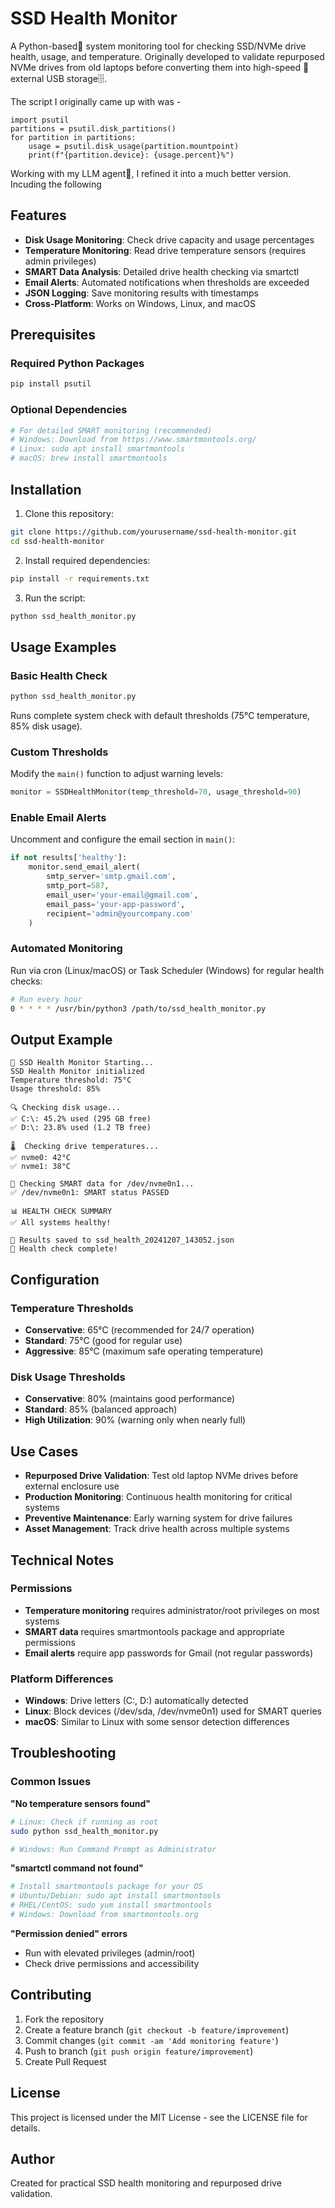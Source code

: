 # SSD Health Monitor

A Python-based🐍 system monitoring tool for checking SSD/NVMe drive health, usage, and temperature. Originally developed to validate repurposed NVMe drives from old laptops before converting them into high-speed 🚀 external USB storage🗄.

The script I originally came up with was - 
``` 
import psutil
partitions = psutil.disk_partitions()
for partition in partitions:
    usage = psutil.disk_usage(partition.mountpoint)
    print(f"{partition.device}: {usage.percent}%")
```
Working with my LLM agent🤖, I refined it into a much better version. Incuding the following 

## Features

- **Disk Usage Monitoring**: Check drive capacity and usage percentages
- **Temperature Monitoring**: Read drive temperature sensors (requires admin privileges)
- **SMART Data Analysis**: Detailed drive health checking via smartctl
- **Email Alerts**: Automated notifications when thresholds are exceeded
- **JSON Logging**: Save monitoring results with timestamps
- **Cross-Platform**: Works on Windows, Linux, and macOS

## Prerequisites

### Required Python Packages
```bash
pip install psutil
```

### Optional Dependencies
```bash
# For detailed SMART monitoring (recommended)
# Windows: Download from https://www.smartmontools.org/
# Linux: sudo apt install smartmontools
# macOS: brew install smartmontools
```

## Installation

1. Clone this repository:
```bash
git clone https://github.com/yourusername/ssd-health-monitor.git
cd ssd-health-monitor
```

2. Install required dependencies:
```bash
pip install -r requirements.txt
```

3. Run the script:
```bash
python ssd_health_monitor.py
```

## Usage Examples

### Basic Health Check
```bash
python ssd_health_monitor.py
```
Runs complete system check with default thresholds (75°C temperature, 85% disk usage).

### Custom Thresholds
Modify the `main()` function to adjust warning levels:
```python
monitor = SSDHealthMonitor(temp_threshold=70, usage_threshold=90)
```

### Enable Email Alerts
Uncomment and configure the email section in `main()`:
```python
if not results['healthy']:
    monitor.send_email_alert(
        smtp_server='smtp.gmail.com',
        smtp_port=587,
        email_user='your-email@gmail.com',
        email_pass='your-app-password',
        recipient='admin@yourcompany.com'
    )
```

### Automated Monitoring
Run via cron (Linux/macOS) or Task Scheduler (Windows) for regular health checks:
```bash
# Run every hour
0 * * * * /usr/bin/python3 /path/to/ssd_health_monitor.py
```

## Output Example

```
🚀 SSD Health Monitor Starting...
SSD Health Monitor initialized
Temperature threshold: 75°C
Usage threshold: 85%

🔍 Checking disk usage...
✅ C:\: 45.2% used (295 GB free)
✅ D:\: 23.8% used (1.2 TB free)

🌡️  Checking drive temperatures...
✅ nvme0: 42°C
✅ nvme1: 38°C

🔧 Checking SMART data for /dev/nvme0n1...
✅ /dev/nvme0n1: SMART status PASSED

📊 HEALTH CHECK SUMMARY
✅ All systems healthy!

📝 Results saved to ssd_health_20241207_143052.json
🏁 Health check complete!
```

## Configuration

### Temperature Thresholds
- **Conservative**: 65°C (recommended for 24/7 operation)
- **Standard**: 75°C (good for regular use)
- **Aggressive**: 85°C (maximum safe operating temperature)

### Disk Usage Thresholds
- **Conservative**: 80% (maintains good performance)
- **Standard**: 85% (balanced approach)
- **High Utilization**: 90% (warning only when nearly full)

## Use Cases

- **Repurposed Drive Validation**: Test old laptop NVMe drives before external enclosure use
- **Production Monitoring**: Continuous health monitoring for critical systems
- **Preventive Maintenance**: Early warning system for drive failures
- **Asset Management**: Track drive health across multiple systems

## Technical Notes

### Permissions
- **Temperature monitoring** requires administrator/root privileges on most systems
- **SMART data** requires smartmontools package and appropriate permissions
- **Email alerts** require app passwords for Gmail (not regular passwords)

### Platform Differences
- **Windows**: Drive letters (C:, D:) automatically detected
- **Linux**: Block devices (/dev/sda, /dev/nvme0n1) used for SMART queries
- **macOS**: Similar to Linux with some sensor detection differences

## Troubleshooting

### Common Issues

**"No temperature sensors found"**
```bash
# Linux: Check if running as root
sudo python ssd_health_monitor.py

# Windows: Run Command Prompt as Administrator
```

**"smartctl command not found"**
```bash
# Install smartmontools package for your OS
# Ubuntu/Debian: sudo apt install smartmontools
# RHEL/CentOS: sudo yum install smartmontools
# Windows: Download from smartmontools.org
```

**"Permission denied" errors**
- Run with elevated privileges (admin/root)
- Check drive permissions and accessibility

## Contributing

1. Fork the repository
2. Create a feature branch (`git checkout -b feature/improvement`)
3. Commit changes (`git commit -am 'Add monitoring feature'`)
4. Push to branch (`git push origin feature/improvement`)
5. Create Pull Request

## License

This project is licensed under the MIT License - see the LICENSE file for details.

## Author

Created for practical SSD health monitoring and repurposed drive validation.
